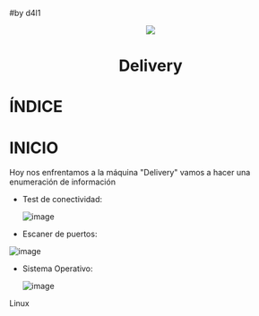 #by d4l1

<p align="center"><img src="https://github.com/user-attachments/assets/f9990bea-bf1f-4946-adfe-15d92d104bd7"></p>
<h1 align="center">Delivery</h1>

# ÍNDICE

# INICIO

Hoy nos enfrentamos a la máquina "Delivery" vamos a hacer una enumeración de información

- Test de conectividad:

  ![image](https://github.com/user-attachments/assets/a18e0202-b5a5-45f8-8835-a1630e185ada)

- Escaner de puertos:

 ![image](https://github.com/user-attachments/assets/9414c415-c8e5-41d3-9ea8-504601a31926)
 
- Sistema Operativo:

  ![image](https://github.com/user-attachments/assets/3a957d2c-25da-485e-a591-bddda8c0593e)

Linux

